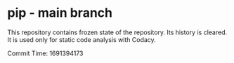 # pip - main branch

This repository contains frozen state of the repository.
Its history is cleared. It is used only for static code
analysis with Codacy.

Commit Time: 1691394173